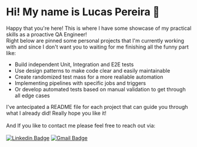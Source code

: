 # Hi! My name is Lucas Pereira :wave:

Happy that you're here! This is where I have some showcase of my practical skills as a proactive QA Engineer! 
</br>
Right below are pinned some personal projects that I'm currently working with and since I don't want you to waiting for me finishing all the funny part like:

* Build independent Unit, Integration and E2E tests 
* Use design patterns to make code clear and easily maintainable
* Create randomized test mass for a more realiable automation
* Implementing pipelines with specific jobs and triggers
* Or develop automated tests based on manual validation to get through all edge cases  


I've antecipated a README file for each project that can guide you through what I already did! Really hope you like it!
</br>
</br>
And If you like to contact me please feel free to reach out via:
</br>
</br> 
[![Linkedin Badge](https://img.shields.io/badge/-LinkedIn-0a66c2?style=flat-square&logo=Linkedin&logoColor=fff&link=https://www.linkedin.com/in/luscape/)](https://www.linkedin.com/in/luscape/) 
[![Gmail Badge](https://img.shields.io/badge/-lpereira.qa@gmail.com-EA4335?style=flat-square&logo=Gmail&logoColor=fff&link=mailto:lpereira.qa@gmail.com)](mailto:lpereira.qa@gmail.com)
